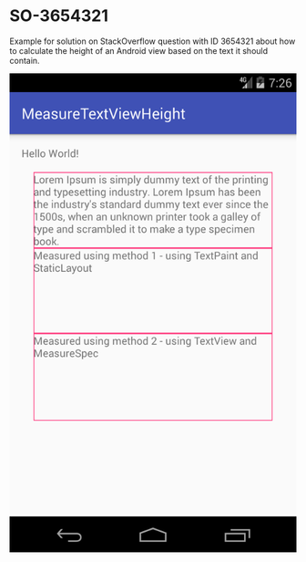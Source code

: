 # SO-3654321
Example for solution on StackOverflow question with ID 3654321 about how to calculate the height of an Android view based on the text it should contain.

![alt tag](https://github.com/hanscappelle/SO-3654321/blob/master/release/Screenshot_1488198419.png)
